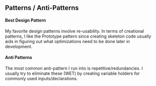 ## Patterns / Anti-Patterns

#### Best Design Pattern
My favorite design patterns involve re-usability. In terms of creational patterns, I like the Prototype pattern since creating skeleton code usually aids in figuring out what optimizations need to be done later in development.

#### Anti Patterns
The most common anti-pattern I run into is repetitive/redundancies. I usually try to eliminate these (WET) by creating variable holders for commonly used inputs/declarations. 

